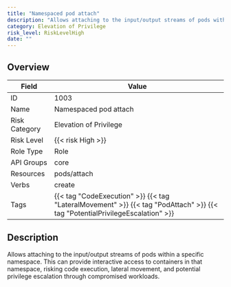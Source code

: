 ```yaml
---
title: "Namespaced pod attach"
description: "Allows attaching to the input/output streams of pods within a specific namespace. This can provide interactive access to containers in that namespace, risking code execution, lateral movement, and potential privilege escalation through compromised workloads."
category: Elevation of Privilege
risk_level: RiskLevelHigh
date: ""
---
```


## Overview

| Field         | Value                                                                                                                        |
| ------------- | ---------------------------------------------------------------------------------------------------------------------------- |
| ID            | 1003                                                                                                                         |
| Name          | Namespaced pod attach                                                                                                        |
| Risk Category | Elevation of Privilege                                                                                                       |
| Risk Level    | {{< risk High >}}                                                                                                            |
| Role Type     | Role                                                                                                                         |
| API Groups    | core                                                                                                                         |
| Resources     | pods/attach                                                                                                                  |
| Verbs         | create                                                                                                                       |
| Tags          | {{< tag "CodeExecution" >}} {{< tag "LateralMovement" >}} {{< tag "PodAttach" >}} {{< tag "PotentialPrivilegeEscalation" >}} |

## Description

Allows attaching to the input/output streams of pods within a specific namespace. This can provide interactive access to containers in that namespace, risking code execution, lateral movement, and potential privilege escalation through compromised workloads.
